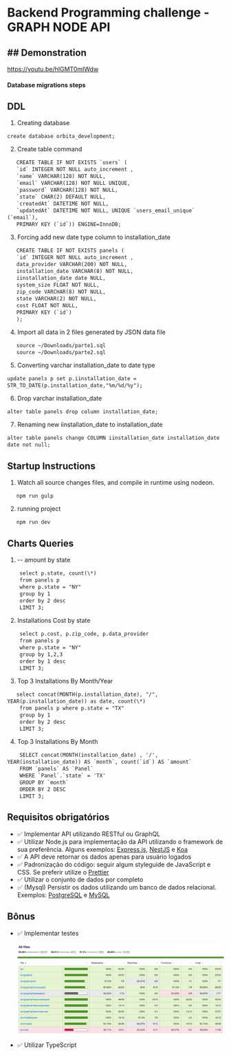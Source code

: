 # Backend Programming challenge - GRAPH NODE API

## ## Demonstration

https://youtu.be/hIGMT0mIWdw

#### Database migrations steps

## DDL

1. Creating database
```
create database orbita_development;
```

2. Create table command
```
   CREATE TABLE IF NOT EXISTS `users` (
   `id` INTEGER NOT NULL auto_increment ,
   `name` VARCHAR(128) NOT NULL,
   `email` VARCHAR(128) NOT NULL UNIQUE,
   `password` VARCHAR(128) NOT NULL,
   `state` CHAR(2) DEFAULT NULL,
   `createdAt` DATETIME NOT NULL,
   `updatedAt` DATETIME NOT NULL, UNIQUE `users_email_unique` (`email`),
   PRIMARY KEY (`id`)) ENGINE=InnoDB;
```
3. Forcing add new date type column to installation_date
```
   CREATE TABLE IF NOT EXISTS panels (
   `id` INTEGER NOT NULL auto_increment ,
   data_provider VARCHAR(200) NOT NULL,
   installation_date VARCHAR(8) NOT NULL,
   iinstallation_date date NULL,
   system_size FLOAT NOT NULL,
   zip_code VARCHAR(8) NOT NULL,
   state VARCHAR(2) NOT NULL,
   cost FLOAT NOT NULL,
   PRIMARY KEY (`id`)
   );
```

4. Import all data in 2 files generated by JSON data file
```
   source ~/Downloads/parte1.sql
   source ~/Downloads/parte2.sql
```
5. Converting varchar installation_date to date type
  ```
  update panels p set p.iinstallation_date = STR_TO_DATE(p.installation_date,"%m/%d/%y");
``` 

6. Drop varchar installation_date
```
alter table panels drop column installation_date;
```

7. Renaming new iinstallation_date to installation_date
```
alter table panels change COLUMN iinstallation_date installation_date date not null;
```

## Startup Instructions

1. Watch all source changes files, and compile in runtime using nodeon.
```
   npm run gulp
```
2. running project
```
   npm run dev
```
## Charts Queries

1.  -- amount by state
```
    select p.state, count(\*)
    from panels p
    where p.state = "NY"
    group by 1
    order by 2 desc
    LIMIT 3;
```

2.  Installations Cost by state
```
    select p.cost, p.zip_code, p.data_provider
    from panels p
    where p.state = "NY"
    group by 1,2,3
    order by 1 desc
    LIMIT 3;
```
3.  Top 3 Installations By Month/Year
```
   select concat(MONTH(p.installation_date), "/", YEAR(p.installation_date)) as date, count(\*)  
    from panels p where p.state = "TX"
    group by 1
    order by 2 desc
    LIMIT 3;
```
4.  Top 3 Installations By Month
```
    SELECT concat(MONTH(installation_date) , '/', YEAR(installation_date)) AS `month`, count(`id`) AS `amount`
    FROM `panels` AS `Panel`
    WHERE `Panel`.`state` = 'TX'
    GROUP BY `month`
    ORDER BY 2 DESC
    LIMIT 3;
```
## Requisitos obrigatórios

- ✅ Implementar API utilizando RESTful ou GraphQL
- ✅ Utilizar Node.js para implementação da API utilizando o framework de sua preferência. Alguns exemplos: [Express.js](https://expressjs.com/), [NestJS](https://nestjs.com) e [Koa](https://koajs.com)
- ✅ A API deve retornar os dados apenas para usuário logados
- ✅ Padronização do código: seguir algum styleguide de JavaScript e CSS. Se preferir utilize o [Prettier](https://prettier.io/)
- ✅ Utilizar o conjunto de dados por completo
- ✅ (Mysql) Persistir os dados utilizando um banco de dados relacional. Exemplos: [PostgreSQL](https://www.postgresql.org) e [MySQL](https://www.mysql.com)

## Bônus

- ✅ Implementar testes

  ![Cobertura de testes](coverage/coverage.jpg "Cobertura de testes")

- ✅ Utilizar TypeScript
